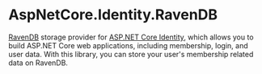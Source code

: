 # AspNetCore.Identity.RavenDB

[RavenDB](https://ravendb.net/) storage provider for  [ASP.NET Core Identity](https://github.com/aspnet/Identity), which allows you to build ASP.NET Core web applications, including membership, login, and user data. With this library, you can store your user's membership related data on RavenDB.
